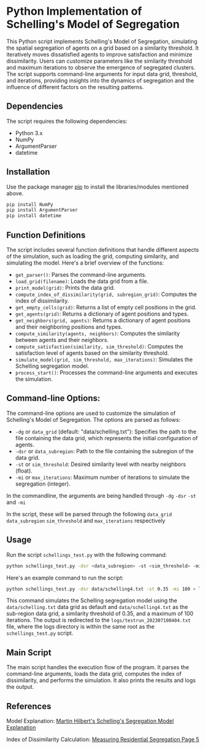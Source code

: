 # Python Implementation of Schelling's Model of Segregation

This Python script implements Schelling's Model of Segregation, simulating the spatial segregation of agents on a grid based on a similarity threshold. It iteratively moves dissatisfied agents to improve satisfaction and minimize dissimilarity. Users can customize parameters like the similarity threshold and maximum iterations to observe the emergence of segregated clusters. The script supports command-line arguments for input data grid, threshold, and iterations, providing insights into the dynamics of segregation and the influence of different factors on the resulting patterns.


## Dependencies

The script requires the following dependencies:
- Python 3.x
- NumPy
- ArgumentParser
- datetime


## Installation

Use the package manager [pip](https://pip.pypa.io/en/stable/) to install the libraries/modules mentioned above.

```bash
pip install NumPy
pip install ArgumentParser
pip install datetime
```


## Function Definitions

The script includes several function definitions that handle different aspects of the simulation, such as loading the grid, computing similarity, and simulating the model. Here's a brief overview of the functions:
- `get_parser()`: Parses the command-line arguments.
- `load_grid(filename)`: Loads the data grid from a file.
- `print_model(grid)`: Prints the data grid.
- `compute_index_of_dissimilarity(grid, subregion_grid)`: Computes the index of dissimilarity.
- `get_empty_cells(grid)`: Returns a list of empty cell positions in the grid.
- `get_agents(grid)`: Returns a dictionary of agent positions and types.
- `get_neighbors(grid, agents)`: Returns a dictionary of agent positions and their neighboring positions and types.
- `compute_similarity(agents, neighbors)`: Computes the similarity between agents and their neighbors.
- `compute_satisfaction(similarity, sim_threshold)`: Computes the satisfaction level of agents based on the similarity threshold.
- `simulate_model(grid, sim_threshold, max_iterations)`: Simulates the Schelling segregation model.
- `process_start()`: Processes the command-line arguments and executes the simulation.


## Command-line Options:

The command-line options are used to customize the simulation of Schelling's Model of Segregation. The options are parsed as follows:

- `-dg` or `data_grid` (default: "data/schelling.txt"): Specifies the path to the file containing the data grid, which represents the initial configuration of agents.
- `-dsr` or `data_subregion`: Path to the file containing the subregion of the data grid.
- `-st` or `sim_threshold`: Desired similarity level with nearby neighbors (float).
- `-mi` or `max_iterations`: Maximum number of iterations to simulate the segregation (integer).

In the commandline, the arguments are being handled through `-dg` `-dsr` `-st` and `-mi`

In the script, these will be parsed through the following `data_grid` `data_subregion` `sim_threshold` and `max_iterations` respectively


## Usage

Run the script `schellings_test.py` with the following command:

```bash
python schellings_test.py -dsr <data_subregion> -st <sim_threshold> -mi <max_iterations>
```
Here's an example command to run the script:
```bash
python schellings_test.py -dsr data/schelling4.txt -st 0.35 -mi 100 > logs/testrun_202307100404.txt
```
This command simulates the Schelling segregation model using the `data/schelling.txt` data grid as default and `data/schelling4.txt` as the sub-region data grid, a similarity threshold of 0.35, and a maximum of 100 iterations. The output is redirected to the `logs/testrun_202307100404.txt` file, where the logs directory is within the same root as the `schellings_test.py` script.


## Main Script
The main script handles the execution flow of the program. It parses the command-line arguments, loads the data grid, computes the index of dissimilarity, and performs the simulation. It also prints the results and logs the output.


## References
Model Explanation: [Martin Hilbert's Schelling's Segregation Model Explanation](https://www.youtube.com/watch?v=AZlWOykGzYg)

Index of Dissimilarity Calculation: [Measuring Residential Segregation Page 5](https://economics.yale.edu/sites/default/files/segregation-measures_03-24-14.pdf)
